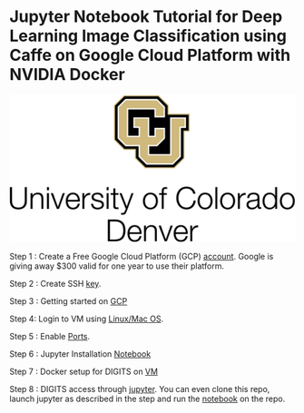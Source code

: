 # Jupyter Notebook Tutorial for Deep Learning Image Classification using Caffe on Google Cloud Platform with NVIDIA Docker

<kbd>
  <img src="/cudenver.png">
</kbd>

Step 1 : Create a Free Google Cloud Platform (GCP) [account](https://github.com/s3p02/free_gcp_account/blob/master/README.md). 
Google is giving away $300 valid for one year to use their platform.

Step 2 : Create SSH [key](https://github.com/s3p02/create_ssh_mac_and_linux_and_windows/blob/master/README.md).

Step 3 : Getting started on [GCP](https://github.com/s3p02/gcp_console_getting_started/blob/master/README.md)

Step 4: Login to VM using [Linux/Mac OS](https://github.com/s3p02/SSH_INTO_GCP/blob/master/README.md).

Step 5 : Enable [Ports](https://github.com/s3p02/GCP_ENABLE_PORTS/blob/master/README.md).

Step 6 : Jupyter Installation [Notebook](https://github.com/s3p02/gcp_install_anaconda_python/blob/master/README.md)

Step 7 : Docker setup for DIGITS on [VM](https://github.com/s3p02/building_digits_on_gcp_docker/blob/master/README.md)

Step 8 : DIGITS access through [jupyter](https://github.com/s3p02/digits_docker_jupyter/blob/master/README.md).
You can even clone this repo, launch jupyter as described in the step and run the [notebook](https://github.com/s3p02/jupyter_gcp_nvidia-docker_digits/blob/master/gcp_docker_digits_jupyter.ipynb) on the repo.
